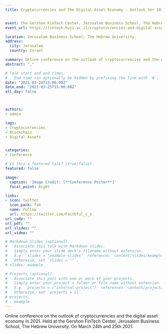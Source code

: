 ```yaml
---
title: Cryptocurrencies and The Digital Asset Economy - Outlook for 2021


event: The Gershon FinTech Center, Jerusalem Business School, The Hebrew University.                             
event_url: https://fintech.huji.ac.il/cryptocurrencies-and-digital-asset-economy-outlook-2021

location: Jerusalem Business School, The Hebrew University. 
address:
  city: Jerusalem
  country: Israel

summary: Online conference on the outlook of cryptocurrencies and the digital asset economy in 2021. Held at the Gershon FinTech Center, Jerusalem Business School, The Hebrew University. On March 24th and 25th 2021.
abstract: "," 

# Talk start and end times.
#   End time can optionally be hidden by prefixing the line with `#`.
date: "2021-03-24T13:00:00Z"
date_end: "2021-03-25T15:00:00Z"
all_day: false



authors:
- admin

tags:
- Cryptocurrencies
- Blockchain
- Digital Assets


categories:
- Conference

# Is this a featured talk? (true/false)
featured: false

image:
  caption: 'Image Credit: [**Conference Poster**]'
  focal_point: Right

links:
- icon: twitter
  icon_pack: fab
  name: Follow
  url: https://twitter.com/Faithful_c_o
url_code: ""
url_pdf: ""
url_slides: ""
url_video: ""

# Markdown Slides (optional).
#   Associate this talk with Markdown slides.
#   Simply enter your slide deck's filename without extension.
#   E.g. `slides = "example-slides"` references `content/slides/example-slides.md`.
#   Otherwise, set `slides = ""`.
# slides: example

# Projects (optional).
#   Associate this post with one or more of your projects.
#   Simply enter your project's folder or file name without extension.
#   E.g. `projects = ["internal-project"]` references `content/project/deep-learning/index.md`.
#   Otherwise, set `projects = []`.
# projects:
# - example
---
```


Online conference on the outlook of cryptocurrencies and the digital asset economy in 2021. Held at the Gershon FinTech Center, Jerusalem Business School, The Hebrew University. On March 24th and 25th 2021.
